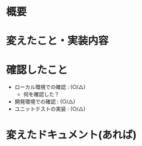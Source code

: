 # 概要

# 変えたこと・実装内容

# 確認したこと
- ローカル環境での確認 : (○/△)
  - 何を確認した？
- 開発環境での確認 : (○/△)
- ユニットテストの実装 : (○/△)

# 変えたドキュメント(あれば)
